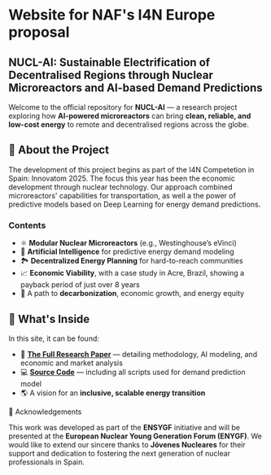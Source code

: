 # Website for NAF's I4N Europe proposal

## NUCL-AI: Sustainable Electrification of Decentralised Regions through Nuclear Microreactors and AI-based Demand Predictions

Welcome to the official repository for **NUCL-AI** — a research project exploring how **AI-powered microreactors** can bring **clean, reliable, and low-cost energy** to remote and decentralised regions across the globe.

## 📄 About the Project

The development of this project begins as part of the I4N Competetion in Spain: Innovatom 2025. The focus this year has been the economic development through nuclear technology. Our approach combined microreactors' capabilities for transportation, as well a the power of predictive models based on Deep Learning for energy demand predictions.

### Contents

- ⚛️ **Modular Nuclear Microreactors** (e.g., Westinghouse’s eVinci)  
- 🤖 **Artificial Intelligence** for predictive energy demand modeling  
- 🏞️ **Decentralized Energy Planning** for hard-to-reach communities  
- 📈 **Economic Viability**, with a case study in Acre, Brazil, showing a payback period of just over 8 years  
- 🌱 A path to **decarbonization**, economic growth, and energy equity

## 📂 What's Inside

In this site, it can be found:

- 📜 **[The Full Research Paper](./paper.pdf)** — detailing methodology, AI modeling, and economic and market analysis  
- 💻 **[Source Code](./code/)** — including all scripts used for demand prediction model  
- 🌎 A vision for an **inclusive, scalable energy transition**


 🙏 Acknowledgements

This work was developed as part of the **ENSYGF** initiative and will be presented at the **European Nuclear Young Generation Forum (ENYGF)**. We would like to extend our sincere thanks to **Jóvenes Nucleares** for their support and dedication to fostering the next generation of nuclear professionals in Spain.
